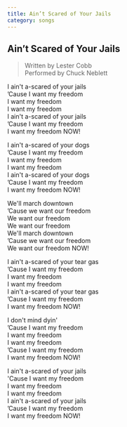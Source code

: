 ```yaml
---    
title: Ain’t Scared of Your Jails
category: songs    
---    
```

## Ain’t Scared of Your Jails

> Written by Lester Cobb    
Performed by Chuck Neblett

I ain't a-scared of your jails    
’Cause I want my freedom    
I want my freedom    
I want my freedom    
I ain't a-scared of your jails    
’Cause I want my freedom    
I want my freedom NOW!

I ain't a-scared of your dogs  
’Cause I want my freedom  
I want my freedom  
I want my freedom  
I ain't a-scared of your dogs  
’Cause I want my freedom    
I want my freedom NOW!

We'll march downtown  
’Cause we want our freedom  
We want our freedom  
We want our freedom  
We'll march downtown  
’Cause we want our freedom    
We want our freedom NOW!

I ain't a-scared of your tear gas  
’Cause I want my freedom  
I want my freedom  
I want my freedom  
I ain't a-scared of your tear gas  
’Cause I want my freedom    
I want my freedom NOW!

I don't mind dyin'  
’Cause I want my freedom  
I want my freedom  
I want my freedom  
’Cause I want my freedom    
I want my freedom NOW!

I ain't a-scared of your jails  
'Cause I want my freedom  
I want my freedom  
I want my freedom  
I ain't a-scared of your jails  
’Cause I want my freedom    
I want my freedom NOW!
